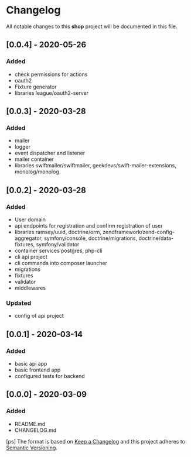 # Changelog
All notable changes to this **shop** project will be documented in this file.

## [0.0.4] - 2020-05-26
### Added
- check permissions for actions
- oauth2
- Fixture generator
- libraries league/oauth2-server 

## [0.0.3] - 2020-03-28
### Added
- mailer
- logger
- event dispatcher and listener
- mailer container
- libraries swiftmailer/swiftmailer, geekdevs/swift-mailer-extensions, monolog/monolog

## [0.0.2] - 2020-03-28
### Added
- User domain
- api endpoints for registration and confirm registration of user
- libraries ramsey/uuid, doctrine/orm, zendframework/zend-config-aggregator, symfony/console, doctrine/migrations, doctrine/data-fixtures, symfony/validator
- container services postgres, php-cli
- cli api project
- cli commands into composer launcher
- migrations
- fixtures
- validator
- middlewares
### Updated
- config of api project

## [0.0.1] - 2020-03-14
### Added
- basic api app
- basic frontend app
- configured tests for backend

## [0.0.0] - 2020-03-09
### Added
- README.md
- CHANGELOG.md

[ps]
The format is based on [Keep a Changelog](http://keepachangelog.com/en/1.0.0/)
and this project adheres to [Semantic Versioning](http://semver.org/spec/v2.0.0.html).